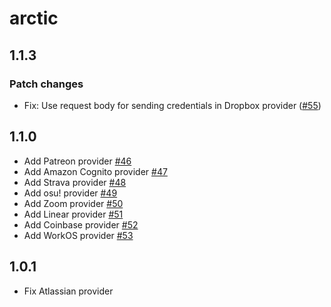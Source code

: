 # arctic

## 1.1.3

### Patch changes

- Fix: Use request body for sending credentials in Dropbox provider ([#55](https://github.com/pilcrowOnPaper/arctic/pull/55))

## 1.1.0

- Add Patreon provider [#46](https://github.com/pilcrowOnPaper/arctic/pull/46)
- Add Amazon Cognito provider [#47](https://github.com/pilcrowOnPaper/arctic/pull/47)
- Add Strava provider [#48](https://github.com/pilcrowOnPaper/arctic/pull/48)
- Add osu! provider [#49](https://github.com/pilcrowOnPaper/arctic/pull/49)
- Add Zoom provider [#50](https://github.com/pilcrowOnPaper/arctic/pull/50)
- Add Linear provider [#51](https://github.com/pilcrowOnPaper/arctic/pull/51)
- Add Coinbase provider [#52](https://github.com/pilcrowOnPaper/arctic/pull/52)
- Add WorkOS provider [#53](https://github.com/pilcrowOnPaper/arctic/pull/53)

## 1.0.1

- Fix Atlassian provider
